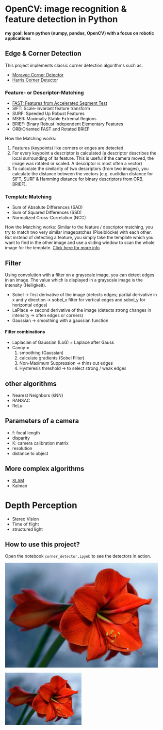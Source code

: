# OpenCV: image recognition & feature detection in Python

#### my goal: learn python (numpy, pandas, OpenCV) with a focus on robotic applications

## Edge & Corner Detection
This project implements classic corner detection algorithms such as:

- [Moravec Corner Detector](https://mahendrathapa.medium.com/moravec-corner-detector-5191f1c04b30)
- [Harris Corner Detector](https://docs.opencv.org/2.4/doc/tutorials/features2d/trackingmotion/harris_detector/harris_detector.html) 

### Feature- or Descriptor-Matching
- [FAST: Features from Accelerated Segment Test](https://docs.opencv.org/4.x/df/d0c/tutorial_py_fast.html)
- SIFT: Scale-invariant feature transform
- SURF: Speeded Up Robust Features
- MSER: Maximally Stable Extremal Regions
- BRIEF: Binary Robust Independent Elementary Features
- ORB:Oriented FAST and Rotated BRIEF

How the Matching works:
1. Features (keypoints) like corners or edges are detected.
2. For every keypoint a descriptor is calculated (a descriptor describes the local surrounding of its feature. This is useful if the camera moved, the image was rotated or scaled. A descriptor is most often a vector)
3. To calculate the similarity of two descriptors (from two images), you calculate the distance between the vectors (e.g. euclidian distance for SIFT, SURF & Hamming distance for binary descriptors from ORB, BRIEF).

### Template Matching
- Sum of Absolute Differences (SAD)
- Sum of Squared Differences (SSD)
- Normalized Cross-Correlation (NCC)

How the Matching works:
Similar to the feature / descriptor matching, you try to match two very similar imagepatches (Pixelblöcke) with each other. But instead of detecting a feature, you simply take the template which you want to find in the other image and use a sliding window to scan the whole image for the template. [Click here for more info](https://docs.opencv.org/4.x/d4/dc6/tutorial_py_template_matching.html)

## Filter
Using convolution with a filter on a grayscale image, you can detect edges in an image. The value which is displayed in a grayscale image is the intensity (Helligkeit).
- Sobel → first derivative of the image (detects edges; partial derivative in x and y direction → sobel_x filter for vertical edges and sobel_y for horizontal edges)
- LaPlace → second derivative of the image (detects strong changes in intensity → often edges or corners)
- Gaussian → smoothing with a gaussian function
  
#### Filter combinations

- Laplacian of Gaussian (LoG) = Laplace after Gauss
- Canny =
  1. smoothing (Gaussian)
  2. calculate gradients (Sobel Filter)
  3. Non-Maximum Suppression → thins out edges
  4. Hysteresis threshold → to select strong / weak edges

## other algorithms
- Nearest Neighbors (kNN)
- RANSAC
- ReLu

## Parameters of a camera
- f: focal length
- disparity
- K: camera calibration matrix
- resolution
- distance to object

## More complex algorithms
- [SLAM](https://www.youtube.com/watch?v=saVZtgPyyJQ)
- Kalman

# Depth Perception
- Stereo Vision
- Time of flight
- structured light
  
## How to use this project?

Open the notebook `corner_detector.ipynb` to see the detectors in action.

![alt text](https://github.com/lukestairwalker/OpenCV/blob/main/images/flower.jpg)

<img src="images/flower.jpg" alt="Moravec Beispiel" width="50%"/>
